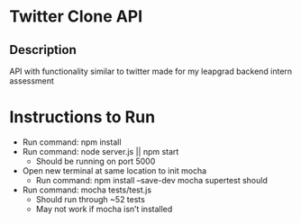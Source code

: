 # Twitter Clone API

## Description
API with functionality similar to twitter made for my leapgrad backend intern assessment

# Instructions to Run
- Run command: npm install
- Run command: node server.js || npm start
    - Should be running on port 5000
- Open new terminal at same location to init mocha
    - Run command: npm install –save-dev mocha supertest should
- Run command: mocha tests/test.js
    - Should run through ~52 tests
    - May not work if mocha isn’t installed